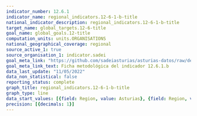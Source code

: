 ```yaml
---
indicator_number: 12.6.1
indicator_name: regional_indicators.12-6-1-b-title
national_indicator_description: regional_indicators.12-6-1-b-title
target_name: global_targets.12-6-title
goal_name: global_goals.12-title
computation_units: units.ORGANISATIONS
national_geographical_coverage: regional
source_active_1: true
source_organisation_1: indicator.sadei
goal_meta_link: "https://github.com/sadeiasturias/asturias-datos/raw/develop/descargas/metodologia/12.6.1.b.pdf"
goal_meta_link_text: Ficha metodológica del indicador 12.6.1.b
data_last_update: "11/05/2022"
data_non_statistical: false
reporting_status: complete
graph_title: regional_indicators.12-6-1-b-title
graph_type: line
data_start_values: [{field: Region, value: Asturias}, {field: Region, value: España}]
precision: [{decimals: 1}]
---
```

